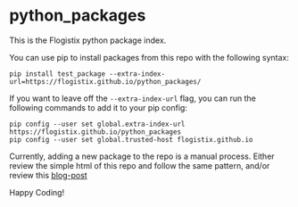 # python_packages

This is the Flogistix python package index.  

You can use pip to install packages from this repo with the following syntax:  

`pip install test_package --extra-index-url=https://flogistix.github.io/python_packages/`

If you want to leave off the `--extra-index-url` flag, you can run the following commands to add it to your pip config:

```
pip config --user set global.extra-index-url https://flogistix.github.io/python_packages
pip config --user set global.trusted-host flogistix.github.io
```

Currently, adding a new package to the repo is a manual process.  Either review the simple html of this repo and follow the same pattern, and/or review this [blog-post](https://www.freecodecamp.org/news/how-to-use-github-as-a-pypi-server-1c3b0d07db2/)

Happy Coding!
